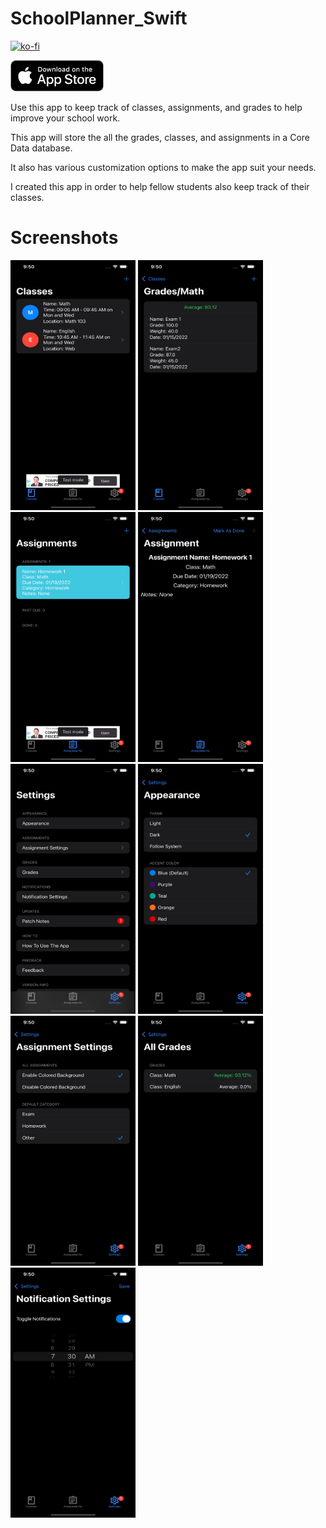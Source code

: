 # SchoolPlanner_Swift

[![ko-fi](https://ko-fi.com/img/githubbutton_sm.svg)](https://ko-fi.com/K3K64AQVM)

[<img src="resources/img/appstore-badge.png" height="50">](https://apps.apple.com/us/app/school-planner-class-tracker/id1587279484)


Use this app to keep track of classes, assignments, and grades to help improve your school work.

This app will store the all the grades, classes, and assignments in a Core Data database.

It also has various customization options to make the app suit your needs.

I created this app in order to help fellow students also keep track of their classes.

# Screenshots
<p float="left">
<img src=/Screenshots/screenshot1.png width="200" height="400"/>
<img src=/Screenshots/screenshot2.png width="200" height="400"/>
<img src=/Screenshots/screenshot3.png width="200" height="400"/>
<img src=/Screenshots/screenshot4.png width="200" height="400"/>
<img src=/Screenshots/screenshot5.png width="200" height="400"/>
<img src=/Screenshots/screenshot6.png width="200" height="400"/>
<img src=/Screenshots/screenshot7.png width="200" height="400"/>
<img src=/Screenshots/screenshot8.png width="200" height="400"/>
<img src=/Screenshots/screenshot9.png width="200" height="400"/>
</p>